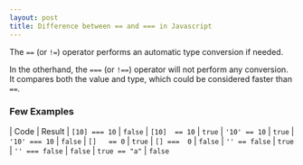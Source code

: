 ```yaml
---
layout: post
title: Difference between == and === in Javascript
---
```


The `==` (or `!=`) operator performs an automatic type conversion if needed. 

In the otherhand, the `===` (or `!==`) operator will not perform any conversion. It compares both the value and type, which could be considered faster than `==`.

### Few Examples

| Code            | Result
| `[10] === 10`   | `false`
| `[10]  == 10`   | `true`
| `'10' == 10`    | `true`
| `'10' === 10`   | `false`
| `[]   == 0`     | `true`
| `[] ===  0`     | `false`
| `'' == false`   | `true `
| `'' === false`  | `false`
| `true == "a"`   | `false`
